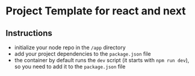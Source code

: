 # Project Template for react and next

## Instructions

* initialize your node repo in the `/app` directory
* add your project dependencies to the `package.json` file
* the container by default runs the `dev` script (it starts with `npm run dev`),
 so you need to add it to the `package.json` file